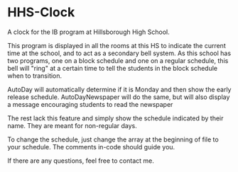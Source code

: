 # HHS-Clock
A clock for the IB program at Hillsborough High School.

This program is displayed in all the rooms at this HS to indicate the current time at the school, and to act as a secondary bell system.
As this school has two programs, one on a block schedule and one on a regular schedule, this bell will "ring" at a certain time to tell the students in the block schedule when to transition.

AutoDay will automatically determine if it is Monday and then show the early release schedule.
AutoDayNewspaper will do the same, but will also display a message encouraging students to read the newspaper

The rest lack this feature and simply show the schedule indicated by their name. They are meant for non-regular days.

To change the schedule, just change the array at the beginning of file to your schedule. The comments in-code should guide you. 

If there are any questions, feel free to contact me.
